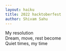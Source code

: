 ```yaml
---
layout: haiku
title: 2022 hacktoberfest
author: Shivam Sahu
---
```


My resolution <br>
Dream, move, rest become <br>
Quiet times, my time <br>
